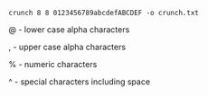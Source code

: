 
```Shell
crunch 8 8 0123456789abcdefABCDEF -o crunch.txt
```

@ - lower case alpha characters

, - upper case alpha characters

% - numeric characters

^ - special characters including space

